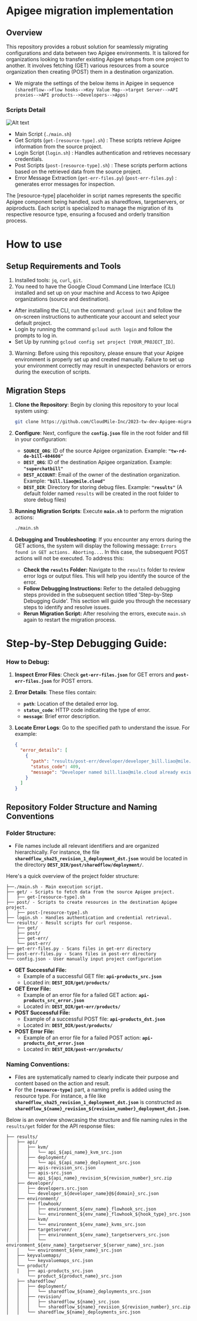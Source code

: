 # Apigee migration implementation

## **Overview**

This repository provides a robust solution for seamlessly migrating configurations and data between two Apigee environments. It is tailored for organizations looking to transfer existing Apigee setups from one project to another. It involves fetching (GET) various resources from a source organization then creating (POST) them in a destination organization.

- We migrate the settings of the below items in Apigee in sequence `(sharedflow-->Flow hooks-->Key Value Map-->target Server-->API proxies-->API products-->Developers-->Apps)`

### **Scripts Detail**

![Alt text](image.png)

- Main Script (`./main.sh`)
- Get Scripts (`get-[resource-type].sh`) : These scripts retrieve Apigee information from the source project.
- Login Script (`login.sh`) : Handles authentication and retrieves necessary credentials.
- Post Scripts (`post-[resource-type].sh`) : These scripts perform actions based on the retrieved data from the source project.
- Error Message Extraction (`get-err-files.py`) (`post-err-files.py`) : generates error messages for inspection.

The [resource-type] placeholder in script names represents the specific Apigee component being handled, such as sharedflows, targetservers, or apiproducts. Each script is specialized to manage the migration of its respective resource type, ensuring a focused and orderly transition process.

# **How to use**

## Setup Requirements and Tools

1. Installed tools: `jq`, `curl`, `git`.
2. You need to have the Google Cloud Command Line Interface (CLI) installed and set up on your machine and Access to two Apigee organizations (source and destination).

- After installing the CLI, run the command: `gcloud init` and follow the on-screen instructions to authenticate your account and select your default project.
- Login by running the command `gcloud auth login` and follow the prompts to log in.
- Set Up by running `gcloud config set project [YOUR_PROJECT_ID]`.

3. Warning: Before using this repository, please ensure that your Apigee environment is properly set up and created manually. Failure to set up your environment correctly may result in unexpected behaviors or errors during the execution of scripts.

## **Migration Steps**

1.  **Clone the Repository**:
    Begin by cloning this repository to your local system using:

    ```bash
    git clone https://github.com/CloudMile-Inc/2023-tw-dev-Apigee-migration.git
    ```

2.  **Configure**:
    Next, configure the **`config.json`** file in the root folder and fill in your configuration:

    - **`SOURCE_ORG`**: ID of the source Apigee organization. Example: **`"tw-rd-de-bill-404606"`**
    - **`DEST_ORG`**: ID of the destination Apigee organization. Example: **`"superchatbill"`**
    - **`DEST_ACCOUNT`**: Email of the owner of the destination organization. Example: **`"bill.liao@mile.cloud"`**
    - **`DEST_DIR`**: Directory for storing debug files. Example: **`"results"`** (A default folder named `results` will be created in the root folder to store debug files)

3.  **Running Migration Scripts**:
    Execute **`main.sh`** to perform the migration actions:
    ```bash
    ./main.sh
    ```
4.  **Debugging and Troubleshooting**:
    If you encounter any errors during the GET actions, the system will display the following message: `Errors found in GET actions. Aborting...`. In this case, the subsequent POST actions will not be executed. To address this:

    - **Check the `results` Folder:** Navigate to the `results` folder to review error logs or output files. This will help you identify the source of the error.
    - **Follow Debugging Instructions:** Refer to the detailed debugging steps provided in the subsequent section titled 'Step-by-Step Debugging Guide'. This section will guide you through the necessary steps to identify and resolve issues.
    - **Rerun Migration Script:** After resolving the errors, execute `main.sh` again to restart the migration process.

# **Step-by-Step Debugging Guide:**

### **How to Debug:**

1. **Inspect Error Files**: Check **`get-err-files.json`** for GET errors and **`post-err-files.json`** for POST errors.
2. **Error Details**: These files contain:
   - **`path`**: Location of the detailed error log.
   - **`status_code`**: HTTP code indicating the type of error.
   - **`message`**: Brief error description.
3. **Locate Error Logs**: Go to the specified path to understand the issue. For example:

   ```json
   {
     "error_details": [
       {
         "path": "results/post-err/developer/developer_bill.liao@mile.cloud_dst_error.json",
         "status_code": 409,
         "message": "Developer named bill.liao@mile.cloud already exists in organization {1}"
       }
     ]
   }
   ```

## **Repository Folder Structure and Naming Conventions**

### **Folder Structure:**

- File names include all relevant identifiers and are organized hierarchically. For instance, the file **`sharedflow_sha25_revision_1_deployment_dst.json`** would be located in the directory **`DEST_DIR/post/sharedflow/deployment/`**.

Here's a quick overview of the project folder structure:

```
├──./main.sh - Main execution script.
├── get/ - Scripts to fetch data from the source Apigee project.
│   ├── get-[resource-type].sh
├── post/ - Scripts to create resources in the destination Apigee project.
│   ├── post-[resource-type].sh
├── login.sh - Handles authentication and credential retrieval.
└── results/ - Result scripts for curl response.
    ├── get/
    ├── post/
    ├── get-err/
    └── post-err/
├── get-err-files.py - Scans files in get-err directory
├── post-err-files.py - Scans files in post-err directory
└── config.json - User manually input project configuration
```

- **GET Successful File:**
  - Example of a successful GET file: **`api-products_src.json`**
  - Located in: **`DEST_DIR/get/products/`**
- **GET Error File:**
  - Example of an error file for a failed GET action: **`api-products_src_error.json`**
  - Located in: **`DEST_DIR/get-err/products/`**
- **POST Successful File:**
  - Example of a successful POST file: **`api-products_dst.json`**
  - Located in: **`DEST_DIR/post/products/`**
- **POST Error File:**
  - Example of an error file for a failed POST action: **`api-products_dst_error.json`**
  - Located in: **`DEST_DIR/post-err/products/`**

### **Naming Conventions:**

- Files are systematically named to clearly indicate their purpose and content based on the action and result.
- For the **`[resource-type]`** part, a naming prefix is added using the resource type. For instance, a file like **`sharedflow_sha25_revision_1_deployment_dst.json`** is constructed as **`sharedflow_${name}_revision_${revision_number}_deployment_dst.json`**.

Below is an overview showcasing the structure and file naming rules in the `results/get` folder for the API response files:

```
├── results/
│   ├── api/
│   │   ├── kvm/
│   │   │   └── api_${api_name}_kvm_src.json
│   │   ├── deployment/
│   │   │   └── api_${api_name}_deployment_src.json
│   │   ├── apis-revision_src.json
│   │   ├── apis-src.json
│   │   └── api_${api_name}_revision_${revision_number}_src.zip
│   ├── developer/
│   │   ├── developers.src.json
│   │   └── developer_${developer_name}@${domain}_src.json
│   ├── environment/
│   │   ├── flowhook/
│   │   │   ├── environment_${env_name}_flowhook_src.json
│   │   │   └── environment_${env_name}_flowhook_${hook_type}_src.json
│   │   ├── kvm/
│   │   │   └── environment_${env_name}_kvms_src.json
│   │   ├── targetserver/
│   │   │   ├── environment_${env_name}_targetservers_src.json
│   │   │   └── environment_${env_name}_targetserver_${server_name}_src.json
│   │   └── environment_${env_name}_src.json
│   ├── keyvaluemaps/
│   │   └── keyvaluemaps_src.json
│   └── product/
│   │   ├── api-products_src.json
│       └── product_${product_name}_src.json
│   ├── sharedflow/
│   │   ├── deployment/
│   │   │   └── sharedflow_${name}_deployments_src.json
│   │   ├── revision/
│   │   │   ├── sharedflow_${name}_src.json
│   │   │   └── sharedflow_${name}_revision_${revision_number}_src.zip
│   │   └── sharedflow_${name}_deployments_src.json
```
